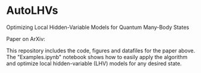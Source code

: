 # AutoLHVs
Optimizing Local Hidden-Variable Models for Quantum Many-Body States

Paper on ArXiv: 

This repository includes the code, figures and datafiles for the paper above.
The "Examples.ipynb" notebook shows how to easily apply the algorithm and optimize local hidden-variable (LHV) models for any desired state.
